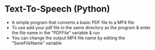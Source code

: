 # Text-To-Speech (Python)

- A simple program that converts a basic PDF file to a MP4 file
- To use add your pdf file in the same directory as the program & enter the file name in the "PDFFile" variable & run
- You can change the output MP4 file name by editing the "SaveFileName" variable
